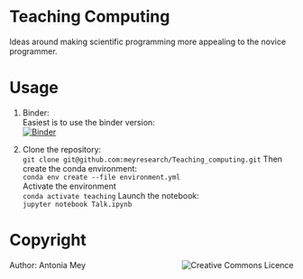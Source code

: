 # Teaching Computing

Ideas around making scientific programming more appealing to the novice programmer. 



# Usage

1. Binder:   
Easiest is to use the binder version:   
[![Binder](https://mybinder.org/badge_logo.svg)](https://mybinder.org/v2/gh/meyresearch/Teaching_computing/master)

2. Clone the repository:   
   `git clone git@github.com:meyresearch/Teaching_computing.git`
   Then create the conda environment:   
   `conda env create --file environment.yml`   
   Activate the environment   
   `conda activate teaching`
   Launch the notebook:   
   `jupyter notebook Talk.ipynb` 


# Copyright
<a rel="license" href="http://creativecommons.org/licenses/by/4.0/"><img alt="Creative Commons Licence" style="border-width:0" src="https://i.creativecommons.org/l/by/4.0/88x31.png" title='This work is licensed under a Creative Commons Attribution 4.0 International License.' align="right"/></a>

Author: Antonia Mey
